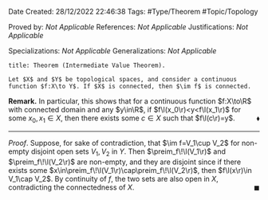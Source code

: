 <div class="topSpace"></div>

Date Created: 28/12/2022 22:46:38
Tags: #Type/Theorem #Topic/Topology

Proved by: _Not Applicable_
References: _Not Applicable_
Justifications: _Not Applicable_

Specializations: _Not Applicable_
Generalizations: _Not Applicable_

``` ad-Theorem
title: Theorem (Intermediate Value Theorem).

Let $X$ and $Y$ be topological spaces, and consider a continuous function $f:X\to Y$. If $X$ is connected, then $\im f$ is connected.

```

**Remark.** In particular, this shows that for a continuous function $f:X\to\R$ with connected domain and any $y\in\R$, if $f\l(x_0\r)<y<f\l(x_1\r)$ for some $x_0,x_1\in X$, then there exists some $c\in X$ such that $f\l(c\r)=y$.<span style="float:right;">$\blacklozenge$</span>

---

_Proof_. Suppose, for sake of contradiction, that $\im f=V_1\cup V_2$ for non-empty disjoint open sets $V_1,V_2$ in $Y$. Then $\preim_f\!\l(V_1\r)$ and $\preim_f\!\l(V_2\r)$ are non-empty, and they are disjoint since if there exists some $x\in\preim_f\!\l(V_1\r)\cap\preim_f\!\l(V_2\r)$, then $f\l(x\r)\in V_1\cap V_2$. By continuity of $f$, the two sets are also open in $X$, contradicting the connectedness of $X$.<span style="float:right;">$\blacksquare$</span>
